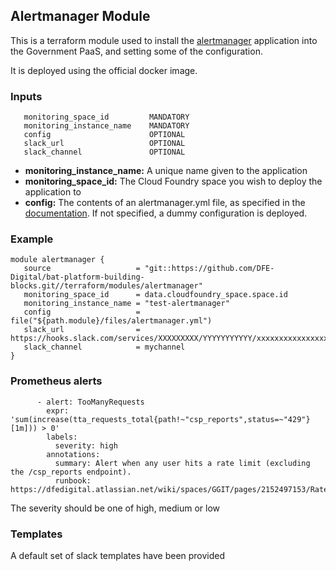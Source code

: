 ## Alertmanager  Module
This is a terraform module used to install the [alertmanager](https://prometheus.io/docs/alerting/latest/alertmanager/) application into the Government PaaS, and setting some of the configuration.

It is deployed using the official docker image.

### Inputs
```
   monitoring_space_id         MANDATORY
   monitoring_instance_name    MANDATORY
   config                      OPTIONAL
   slack_url                   OPTIONAL
   slack_channel               OPTIONAL
```

- **monitoring_instance_name:** A unique name given to the application
- **monitoring_space_id:** The Cloud Foundry space you wish to deploy the application to
- **config:**  The contents of an alertmanager.yml file, as specified in the [documentation](https://prometheus.io/docs/alerting/latest/configuration/). If not specified, a dummy configuration is deployed.

### Example
```
module alertmanager {
   source                   = "git::https://github.com/DFE-Digital/bat-platform-building-blocks.git//terraform/modules/alertmanager"
   monitoring_space_id      = data.cloudfoundry_space.space.id
   monitoring_instance_name = "test-alertmanager"
   config                   = file("${path.module}/files/alertmanager.yml")
   slack_url                = https://hooks.slack.com/services/XXXXXXXXX/YYYYYYYYYYY/xxxxxxxxxxxxxxxxxxxxxxxx
   slack_channel            = mychannel
}
```

### Prometheus alerts

```
      - alert: TooManyRequests
        expr: 'sum(increase(tta_requests_total{path!~"csp_reports",status=~"429"}[1m])) > 0'
        labels:
          severity: high
        annotations:
          summary: Alert when any user hits a rate limit (excluding the /csp_reports endpoint).
          runbook: https://dfedigital.atlassian.net/wiki/spaces/GGIT/pages/2152497153/Rate+Limit
```

The severity should be one of high, medium or low

### Templates
A default set of slack templates have been provided
